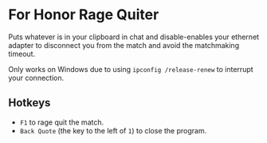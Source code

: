 # For Honor Rage Quiter
Puts whatever is in your clipboard in chat and disable-enables your ethernet adapter to disconnect you from the match and avoid the matchmaking timeout.

Only works on Windows due to using `ipconfig /release-renew` to interrupt your connection.

## Hotkeys
- `F1` to rage quit the match.
- `Back Quote` (the key to the left of `1`) to close the program.
